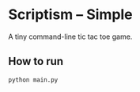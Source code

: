 # Scriptism – Simple

A tiny command-line tic tac toe game.

## How to run

```bash
python main.py
```
